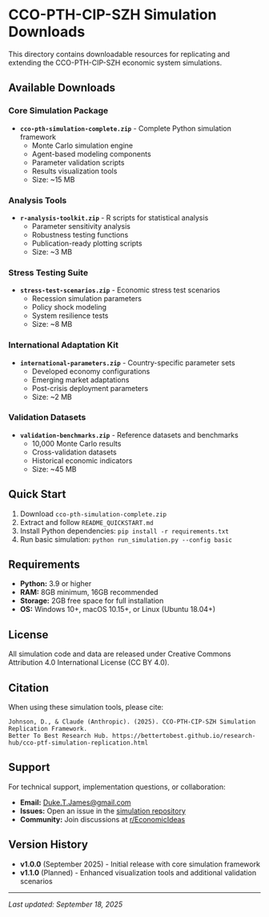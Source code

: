 # CCO-PTH-CIP-SZH Simulation Downloads

This directory contains downloadable resources for replicating and extending the CCO-PTH-CIP-SZH economic system simulations.

## Available Downloads

### Core Simulation Package
- **`cco-pth-simulation-complete.zip`** - Complete Python simulation framework
  - Monte Carlo simulation engine
  - Agent-based modeling components  
  - Parameter validation scripts
  - Results visualization tools
  - Size: ~15 MB

### Analysis Tools
- **`r-analysis-toolkit.zip`** - R scripts for statistical analysis
  - Parameter sensitivity analysis
  - Robustness testing functions
  - Publication-ready plotting scripts
  - Size: ~3 MB

### Stress Testing Suite
- **`stress-test-scenarios.zip`** - Economic stress test scenarios
  - Recession simulation parameters
  - Policy shock modeling
  - System resilience tests
  - Size: ~8 MB

### International Adaptation Kit
- **`international-parameters.zip`** - Country-specific parameter sets
  - Developed economy configurations
  - Emerging market adaptations
  - Post-crisis deployment parameters
  - Size: ~2 MB

### Validation Datasets
- **`validation-benchmarks.zip`** - Reference datasets and benchmarks
  - 10,000 Monte Carlo results
  - Cross-validation datasets
  - Historical economic indicators
  - Size: ~45 MB

## Quick Start

1. Download `cco-pth-simulation-complete.zip`
2. Extract and follow `README_QUICKSTART.md`
3. Install Python dependencies: `pip install -r requirements.txt`
4. Run basic simulation: `python run_simulation.py --config basic`

## Requirements

- **Python:** 3.9 or higher
- **RAM:** 8GB minimum, 16GB recommended
- **Storage:** 2GB free space for full installation
- **OS:** Windows 10+, macOS 10.15+, or Linux (Ubuntu 18.04+)

## License

All simulation code and data are released under Creative Commons Attribution 4.0 International License (CC BY 4.0).

## Citation

When using these simulation tools, please cite:

```
Johnson, D., & Claude (Anthropic). (2025). CCO-PTH-CIP-SZH Simulation Replication Framework. 
Better To Best Research Hub. https://bettertobest.github.io/research-hub/cco-ptf-simulation-replication.html
```

## Support

For technical support, implementation questions, or collaboration:
- **Email:** Duke.T.James@gmail.com
- **Issues:** Open an issue in the [simulation repository](https://github.com/bettertobest/cco-ptf-simulation)
- **Community:** Join discussions at [r/EconomicIdeas](https://www.reddit.com/r/EconomicIdeas/)

## Version History

- **v1.0.0** (September 2025) - Initial release with core simulation framework
- **v1.1.0** (Planned) - Enhanced visualization tools and additional validation scenarios

---

*Last updated: September 18, 2025*
